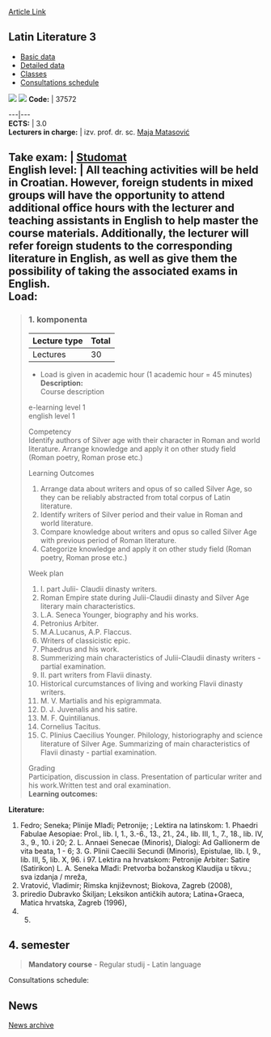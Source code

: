 [Article Link](https://www.fhs.hr/en/course/latlit3)

## Latin Literature 3
  * [Basic data](https://www.fhs.hr/en/course/latlit3#v1id-523796_258473_1_0 "Basic data")
  * [Detailed data](https://www.fhs.hr/en/course/latlit3#v1id-523796_258473_1_1 "Detailed data")
  * [Classes](https://www.fhs.hr/en/course/latlit3#v1id-523796_258473_1_2 "Classes")
  * [Consultations schedule](https://www.fhs.hr/en/course/latlit3#v1id-523796_258473_1_3 "Consultations schedule")


[![](https://www.fhs.hr/img/flags/gif/hr.gif)](https://www.fhs.hr/predmet/rimknj3) [![](https://www.fhs.hr/img/flags/gif/gb.gif)](https://www.fhs.hr/en/course/latlit3)
**Code:** |  37572  
  
---|---  
**ECTS:** |  3.0   
**Lecturers in charge:** |  izv. prof. dr. sc. [Maja Matasović](https://www.fhs.hr/staff/maja.matasovic)   
  
**Take exam:** |  [Studomat](http://www.isvu.hr/studomat)  
**English level:** |  All teaching activities will be held in Croatian. However, foreign students in mixed groups will have the opportunity to attend additional office hours with the lecturer and teaching assistants in English to help master the course materials. Additionally, the lecturer will refer foreign students to the corresponding literature in English, as well as give them the possibility of taking the associated exams in English.   
**Load:**  
---  
> ### 1. komponenta
> | Lecture type | Total  
> ---|---  
> Lectures | 30  
> * Load is given in academic hour (1 academic hour = 45 minutes)   
**Description:**  
> Course description  
>    
>    
>  e-learning level 1  
>  english level 1  
>    
>  Competency  
>  Identify authors of Silver age with their character in Roman and world literature. Arrange knowledge and apply it on other study field (Roman poetry, Roman prose etc.)  
>    
>  Learning Outcomes  
>  1. Arrange data about writers and opus of so called Silver Age, so they can be reliably abstracted from total corpus of Latin literature.  
>  2. Identify writers of Silver period and their value in Roman and world literature.  
>  3. Compare knowledge about writers and opus so called Silver Age with previous period of Roman literature.  
>  4. Categorize knowledge and apply it on other study field (Roman poetry, Roman prose etc.)  
>    
>    
>  Week plan  
>  1. I. part Julii- Claudii dinasty writers.  
>  2. Roman Empire state during Julii-Claudii dinasty and Silver Age literary main characteristics.  
>  3. L.A. Seneca Younger, biography and his works.  
>  4. Petronius Arbiter.  
>  5. M.A.Lucanus, A.P. Flaccus.  
>  6. Writers of classicistic epic.  
>  7. Phaedrus and his work.  
>  8. Summerizing main characteristics of Julii-Claudii dinasty writers - partial examination.  
>  9. II. part writers from Flavii dinasty.  
>  10. Historical curcumstances of living and working Flavii dinasty writers.  
>  11. M. V. Martialis and his epigrammata.  
>  12. D. J. Juvenalis and his satire.  
>  13. M. F. Quintilianus.  
>  14. Cornelius Tacitus.  
>  15. C. Plinius Caecilius Younger. Philology, historiography and science literature of Silver Age. Summarizing of main characteristics of Flavii dinasty - partial examination.  
>    
>    
>  Grading  
>  Participation, discussion in class. Presentation of particular writer and his work.Written test and oral examination.  
**Learning outcomes:**  

  
**Literature:**  
  1. Fedro; Seneka; Plinije Mlađi; Petronije; ; Lektira na latinskom: 1. Phaedri Fabulae Aesopiae: Prol., lib. I, 1., 3.-6., 13., 21., 24., lib. III, 1., 7., 18., lib. IV, 3., 9., 10. i 20; 2. L. Annaei Senecae (Minoris), Dialogi: Ad Gallionerm de vita beata, 1 - 6; 3. G. Plinii Caecilii Secundi (Minoris), Epistulae, lib. I, 9., lib. III, 5, lib. X, 96. i 97. Lektira na hrvatskom: Petronije Arbiter: Satire (Satirikon) L. A. Seneka Mlađi: Pretvorba božanskog Klaudija u tikvu.; sva izdanja / mreža, 
  2. Vratović, Vladimir; Rimska književnost; Biokova, Zagreb (2008), 
  3. priredio Dubravko Škiljan; Leksikon antičkih autora; Latina+Graeca, Matica hrvatska, Zagreb (1996), 
  4.   5. 
  
**4. semester**  
---  
> **Mandatory course** - Regular studij - Latin language  
>   
Consultations schedule: 


## News
[News archive](https://www.fhs.hr/en/course/latlit3?@=20q0o#news_84755 "News archive")
